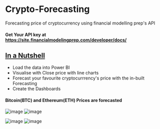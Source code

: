 # Crypto-Forecasting
Forecasting price of cryptocurrency using financial modelling prep's API 

#### Get Your API key at <a>https://site.financialmodelingprep.com/developer/docs/</a>
## <u>In a Nutshell</u>
* Load the data into Power BI 
* Visualise with Close price with line charts
* Forecast your favourite cryptocurrrency's price with the in-built Forecasting 
* Create the Dashboards
#### Bitcoin(BTC) and Ethereum(ETH) Prices are forecasted
![image](https://user-images.githubusercontent.com/70469598/197228918-58b058c0-e059-4f72-bc30-5b62f92e3f6c.png)
![image](https://user-images.githubusercontent.com/70469598/197229820-66af1b4a-bb2d-49a6-b1ed-149e621774cf.png)

![image](https://user-images.githubusercontent.com/70469598/197228667-27f7e9aa-5030-4c30-b916-08667e82c1f1.png)
![image](https://user-images.githubusercontent.com/70469598/197228754-f0d99aa6-d372-4910-9dcd-9c580d38287e.png)


